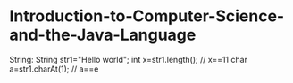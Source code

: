 # Introduction-to-Computer-Science-and-the-Java-Language
String:
String str1="Hello world";
int x=str1.length();     // x==11
char a=str1.charAt(1);   // a==e
